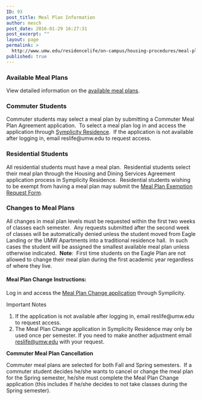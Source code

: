 ```yaml
---
ID: 93
post_title: Meal Plan Information
author: mesch
post_date: 2016-01-29 16:27:31
post_excerpt: ""
layout: page
permalink: >
  http://www.umw.edu/residencelife/on-campus/housing-procedures/meal-plan-information/
published: true
---
```

<h3>Available Meal Plans</h3>
View detailed information on the <a href="https://umw.sodexomyway.com/dining-plans/index.html">available meal plans</a>.
<h3>Commuter Students</h3>
Commuter students may select a meal plan by submitting a Commuter Meal Plan Agreement application.  To select a meal plan log in and access the application through <a href="https://umw-residence.symplicity.com">Symplicity Residence</a>.  If the application is not available after logging in, email reslife@umw.edu to request access.
<h3>Residential Students</h3>
All residential students must have a meal plan.  Residential students select their meal plan through the Housing and Dining Services Agreement application process in Symplicity Residence.  Residential students wishing to be exempt from having a meal plan may submit the <a href="https://orgsync.com/59554/forms/82435">Meal Plan Exemption Request Form</a>.
<h3>Changes to Meal Plans</h3>
All changes in meal plan levels must be requested within the first two weeks of classes each semester.  Any requests submitted after the second week of classes will be automatically denied unless the student moved from Eagle Landing or the UMW Apartments into a traditional residence hall.  In such cases the student will be assigned the smallest available meal plan unless otherwise indicated.  <strong>Note</strong>:  First time students on the Eagle Plan are not allowed to change their meal plan during the first academic year regardless of where they live.
<h4>Meal Plan Change Instructions:</h4>
Log in and access the <a href="https://umw-residence.symplicity.com">Meal Plan Change application</a> through Symplicity.

Important Notes
<ol>
 	<li>If the application is not available after logging in, email reslife@umw.edu to request access.</li>
 	<li>The Meal Plan Change application in Symplicity Residence may only be used once per semester. If you need to make another adjustment email <a href="mailto:reslife@umw.edu">reslife@umw.edu</a> with your request.</li>
</ol>
<strong>Commuter Meal Plan Cancellation</strong>

Commuter meal plans are selected for both Fall and Spring semesters.  If a commuter student decides he/she wants to cancel or change the meal plan for the Spring semester, he/she must complete the Meal Plan Change application (this includes if he/she decides to not take classes during the Spring semester).